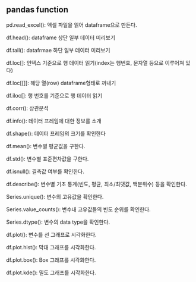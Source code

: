 ## pandas function

pd.read_excel(): 엑셀 파일을 읽어 dataframe으로 만든다.

df.head(): dataframe 상단 일부 데이터 미리보기

df.tail(): datafrmae 하단 일부 데이터 미리보기

df.loc[]: 인덱스 기준으로 행 데이터 읽기(index는 행번호, 문자열 등으로 이루어져 있다)

df.loc[[]]: 해당 열(row) dataframe형태로 꺼내기

df.iloc[]: 행 번호를 기준으로 행 데이터 읽기

df.corr(): 상관분석 

df.info(): 데이터 프레임에 대한 정보를 소개

df.shape(): 데이터 프레임의 크기를 확인한다

df.mean(): 변수별 평균값을 구한다.

df.std(): 변수별 표준편차값을 구한다.

df.isnull(): 결측값 여부를 확인한다.

df.describe(): 변수별 기초 통계(빈도, 평균, 최소/최댓값, 백분위수) 등을 확인한다.

Series.unique(): 변수의 고유값을 확인한다.

Series.value_counts(): 변수내 고유값들의 빈도 순위를 확인한다.

Series.dtype(): 변수의 data type을 확인한다.

df.plot(): 변수를 선 그래프로 시각화한다.

df.plot.hist(): 막대 그래프를 시각화한다.

df.plot.box(): Box 그래프를 시각화한다.

df.plot.kde(): 밀도 그래프를 시각화한다.

